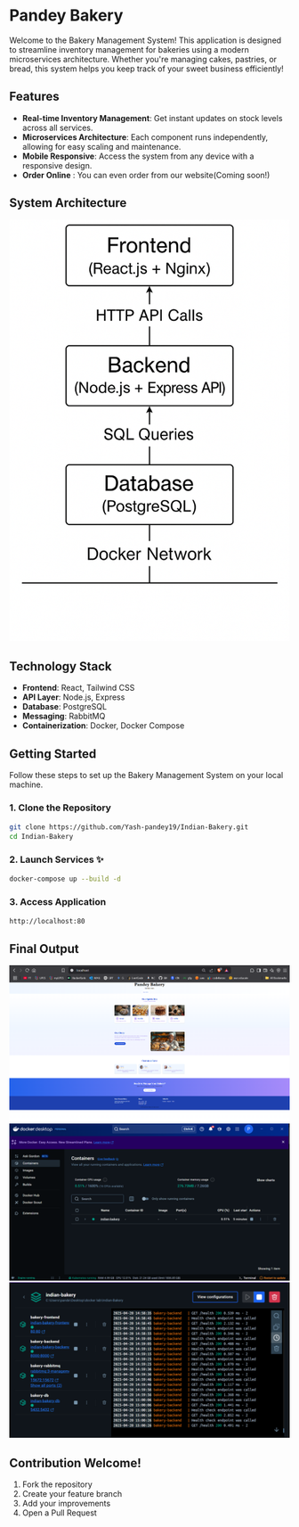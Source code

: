 
# Pandey Bakery

Welcome to the Bakery Management System! This application is designed to streamline inventory management for bakeries using a modern microservices architecture. Whether you're managing cakes, pastries, or bread, this system helps you keep track of your sweet business efficiently!

## Features

- **Real-time Inventory Management**: Get instant updates on stock levels across all services.
- **Microservices Architecture**: Each component runs independently, allowing for easy scaling and maintenance.
- **Mobile Responsive**: Access the system from any device with a responsive design.
- **Order Online** : You can even order from our website(Coming soon!)

## System Architecture
![Output 1](images/sys.png)

## Technology Stack

- **Frontend**: React, Tailwind CSS
- **API Layer**: Node.js, Express
- **Database**: PostgreSQL
- **Messaging**: RabbitMQ
- **Containerization**: Docker, Docker Compose

## Getting Started

Follow these steps to set up the Bakery Management System on your local machine.

### 1. Clone the Repository

```bash
git clone https://github.com/Yash-pandey19/Indian-Bakery.git
cd Indian-Bakery
```
### 2. **Launch Services** ✨
```bash
docker-compose up --build -d
```

### 3. **Access Application** 
```
http://localhost:80
```



## Final Output 

![Output 1](images/home.png)
![Output 2](images/docker-home.png)
![Output 3](images/bakery-running.png)


## Contribution Welcome!

1. Fork the repository
2. Create your feature branch
3. Add your improvements
4. Open a Pull Request
